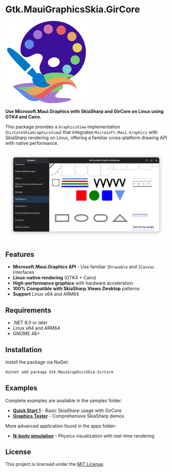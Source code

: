# Gtk.MauiGraphicsSkia.GirCore

![Gtk.MauiGraphicsSkia.GirCore](/assets/nuget/Gtk.MauiGraphicsSkia.GirCore.svg)

**Use Microsoft.Maui.Graphics with SkiaSharp and GirCore on Linux using GTK4 and Cairo.**

This package provides a `GraphicsView` implementation (`GirCoreSkiaGraphicsView`) that integrates `Microsoft.Maui.Graphics` with SkiaSharp rendering on Linux, offering a familiar cross-platform drawing API with native performance.

![Graphics Tester](/assets/GraphicsTester.png)

## Features

- **Microsoft.Maui.Graphics API** - Use familiar `IDrawable` and `ICanvas` interfaces
- **Linux-native rendering** (GTK4 + Cairo)
- **High-performance graphics** with hardware acceleration
- **100% Compatible with SkiaSharp.Views.Desktop** patterns
- **Support** Linux x64 and ARM64

## Requirements

- .NET 8.0 or later
- Linux x64 and ARM64
- GNOME 48+

## Installation

Install the package via NuGet:

```bash
dotnet add package Gtk.MauiGraphicsSkia.GirCore
```

## Examples

Complete examples are available in the samples folder:

- **[Quick Start 1](/samples/GraphicsTester.Skia.GirCore/Program.cs)** - Basic SkiaSharp usage with GirCore
- **[Graphics Tester](/samples/GraphicsTester.Skia.GirCore/Program.cs)** - Comprehensive SkiaSharp demos

More advanced application found in the apps folder:

- **[N-body simulation](/apps/N-body/README.md)** - Physics visualization with real-time rendering

## License

This project is licensed under the [MIT License](/LICENSE).
